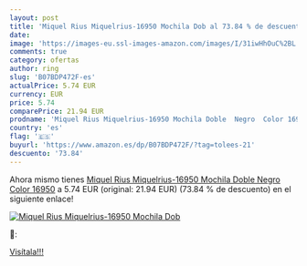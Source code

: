 ```yaml
---
layout: post
title: 'Miquel Rius Miquelrius-16950 Mochila Dob al 73.84 % de descuento'
date: 
image: 'https://images-eu.ssl-images-amazon.com/images/I/31iwHhOuC%2BL._SL200_.jpg'
comments: true
category: ofertas
author: ring
slug: 'B07BDP472F-es'
actualPrice: 5.74 EUR
currency: EUR
price: 5.74
comparePrice: 21.94 EUR
prodname: 'Miquel Rius Miquelrius-16950 Mochila Doble  Negro  Color 16950'
country: 'es'
flag: '🇪🇸'
buyurl: 'https://www.amazon.es/dp/B07BDP472F/?tag=tolees-21'
descuento: '73.84'
---
```


Ahora mismo tienes [Miquel Rius Miquelrius-16950 Mochila Doble  Negro  Color 16950](https://www.amazon.es/dp/B07BDP472F/?tag=tolees-21) a 5.74 EUR (original: 21.94 EUR) (73.84 %  de descuento) en el siguiente enlace!

[![Miquel Rius Miquelrius-16950 Mochila Dob](https://images-eu.ssl-images-amazon.com/images/I/31iwHhOuC%2BL._SL200_.jpg)](https://www.amazon.es/dp/B07BDP472F/?tag=tolees-21)

🔎:


[Visítala!!!](https://www.amazon.es/dp/B07BDP472F/?tag=tolees-21)

